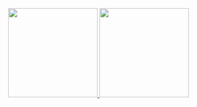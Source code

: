 
<div align="center">
  <a href="https://github.com/FoxFlash">
  <img height="180em" src="https://github-readme-stats.vercel.app/api?username=FoxFlash&show_icons=true&theme=dark&include_all_commits=true&count_private=true"/>
  <img height="180em" src="https://github-readme-stats.vercel.app/api/top-langs/?username=FoxFlash&layout=compact&langs_count=7&theme=dark"/>
</div>
